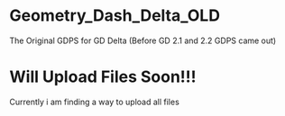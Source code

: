 # Geometry_Dash_Delta_OLD
The Original GDPS for GD Delta (Before GD 2.1 and 2.2 GDPS came out)

# Will Upload Files Soon!!!
Currently  i am finding a way to upload all files
